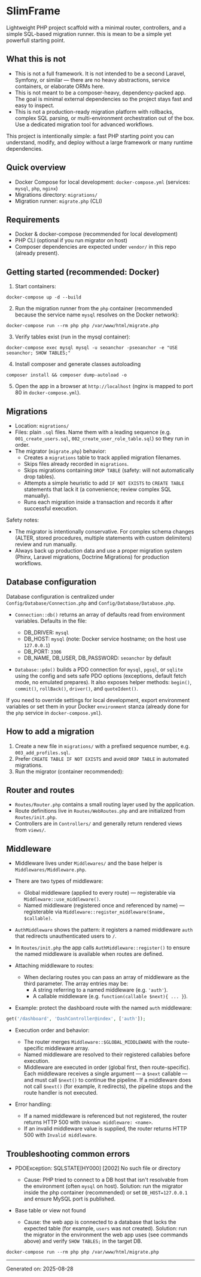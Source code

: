 # SlimFrame

Lightweight PHP project scaffold with a minimal router, controllers, and a simple SQL-based migration runner. this is mean to be a simple yet powerfull starting point.

## What this is not

- This is not a full framework. It is not intended to be a second Laravel, Symfony, or similar — there are no heavy abstractions, service containers, or elaborate ORMs here.
- This is not meant to be a composer-heavy, dependency-packed app. The goal is minimal external dependencies so the project stays fast and easy to inspect.
- This is not a production-ready migration platform with rollbacks, complex SQL parsing, or multi-environment orchestration out of the box. Use a dedicated migration tool for advanced workflows.

This project is intentionally simple: a fast PHP starting point you can understand, modify, and deploy without a large framework or many runtime dependencies.

## Quick overview
- Docker Compose for local development: `docker-compose.yml` (services: `mysql`, `php`, `nginx`)
- Migrations directory: `migrations/`
- Migration runner: `migrate.php` (CLI)

## Requirements
- Docker & docker-compose (recommended for local development)
- PHP CLI (optional if you run migrator on host)
- Composer dependencies are expected under `vendor/` in this repo (already present).

## Getting started (recommended: Docker)

1. Start containers:

```
docker-compose up -d --build
```

2. Run the migration runner from the `php` container (recommended because the service name `mysql` resolves on the Docker network):

```
docker-compose run --rm php php /var/www/html/migrate.php
```

3. Verify tables exist (run in the mysql container):

```
docker-compose exec mysql mysql -u seoanchor -pseoanchor -e "USE seoanchor; SHOW TABLES;"
```

4. Install composer and generate classes autoloading
```
composer install && composer dump-autoload -o
```

5. Open the app in a browser at `http://localhost` (nginx is mapped to port 80 in `docker-compose.yml`).

## Migrations

- Location: `migrations/`
- Files: plain `.sql` files. Name them with a leading sequence (e.g. `001_create_users.sql`, `002_create_user_role_table.sql`) so they run in order.
- The migrator (`migrate.php`) behavior:
  - Creates a `migrations` table to track applied migration filenames.
  - Skips files already recorded in `migrations`.
  - Skips migrations containing `DROP TABLE` (safety: will not automatically drop tables).
  - Attempts a simple heuristic to add `IF NOT EXISTS` to `CREATE TABLE` statements that lack it (a convenience; review complex SQL manually).
  - Runs each migration inside a transaction and records it after successful execution.

Safety notes:
- The migrator is intentionally conservative. For complex schema changes (ALTER, stored procedures, multiple statements with custom delimiters) review and run manually.
- Always back up production data and use a proper migration system (Phinx, Laravel migrations, Doctrine Migrations) for production workflows.

## Database configuration

Database configuration is centralized under `Config/Database/Connection.php` and `Config/Database/Database.php`.

- `Connection::db()` returns an array of defaults read from environment variables. Defaults in the file:
  - DB_DRIVER: `mysql`
  - DB_HOST: `mysql` (note: Docker service hostname; on the host use `127.0.0.1`)
  - DB_PORT: `3306`
  - DB_NAME, DB_USER, DB_PASSWORD: `seoanchor` by default

- `Database::pdo()` builds a PDO connection for `mysql`, `pgsql`, or `sqlite` using the config and sets safe PDO options (exceptions, default fetch mode, no emulated prepares). It also exposes helper methods: `begin()`, `commit()`, `rollBack()`, `driver()`, and `quoteIdent()`.

If you need to override settings for local development, export environment variables or set them in your Docker `environment` stanza (already done for the `php` service in `docker-compose.yml`).

## How to add a migration

1. Create a new file in `migrations/` with a prefixed sequence number, e.g. `003_add_profiles.sql`.
2. Prefer `CREATE TABLE IF NOT EXISTS` and avoid `DROP TABLE` in automated migrations.
3. Run the migrator (container recommended):

## Router and routes

- `Routes/Router.php` contains a small routing layer used by the application.
- Route definitions live in `Routes/WebRoutes.php` and are initialized from `Routes/init.php`.
- Controllers are in `Controllers/` and generally return rendered views from `views/`.

## Middleware

- Middleware lives under `Middlewares/` and the base helper is `Middlewares/Middleware.php`.
- There are two types of middleware:
  - Global middleware (applied to every route) — registerable via `Middleware::use_middleware()`.
  - Named middleware (registered once and referenced by name) — registerable via `Middleware::register_middleware($name, $callable)`.

- `AuthMiddleware` shows the pattern: it registers a named middleware `auth` that redirects unauthenticated users to `/`.

- In `Routes/init.php` the app calls `AuthMiddleware::register()` to ensure the named middleware is available when routes are defined.

- Attaching middleware to routes:
  - When declaring routes you can pass an array of middleware as the third parameter. The array entries may be:
    - A string referring to a named middleware (e.g. `'auth'`).
    - A callable middleware (e.g. `function(callable $next){ ... }`).

- Example: protect the dashboard route with the named `auth` middleware:

```php
get('/dashboard', 'DashController@index', ['auth']);
```

- Execution order and behavior:
  - The router merges `Middleware::$GLOBAL_MIDDLEWARE` with the route-specific middleware array.
  - Named middleware are resolved to their registered callables before execution.
  - Middleware are executed in order (global first, then route-specific). Each middleware receives a single argument — a `$next` callable — and must call `$next()` to continue the pipeline. If a middleware does not call `$next()` (for example, it redirects), the pipeline stops and the route handler is not executed.

- Error handling:
  - If a named middleware is referenced but not registered, the router returns HTTP 500 with `Unknown middleware: <name>`.
  - If an invalid middleware value is supplied, the router returns HTTP 500 with `Invalid middleware`.

## Troubleshooting common errors

- PDOException: SQLSTATE[HY000] [2002] No such file or directory
  - Cause: PHP tried to connect to a DB host that isn't resolvable from the environment (often `mysql` on host). Solution: run the migrator inside the php container (recommended) or set `DB_HOST=127.0.0.1` and ensure MySQL port is published.

- Base table or view not found
  - Cause: the web app is connected to a database that lacks the expected table (for example, `users` was not created). Solution: run the migrator in the environment the web app uses (see commands above) and verify `SHOW TABLES;` in the target DB.

```
docker-compose run --rm php php /var/www/html/migrate.php
```
---
Generated on: 2025-08-28
